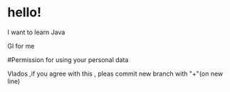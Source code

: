 # hello!

I want to learn Java

Gl for me

#Permission for using your personal data

Vlados ,if you agree with this , pleas commit new branch with "+"(on new line)
